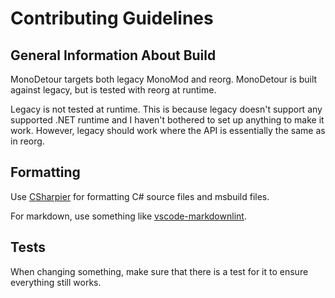 # Contributing Guidelines

## General Information About Build

MonoDetour targets both legacy MonoMod and reorg. MonoDetour is built against legacy, but is tested with reorg at runtime.

Legacy is not tested at runtime. This is because legacy doesn't support any supported .NET runtime and I haven't bothered to set up anything to make it work. However, legacy should work where the API is essentially the same as in reorg.

## Formatting

Use [CSharpier](<https://csharpier.com/>) for formatting C# source files and msbuild files.

For markdown, use something like [vscode-markdownlint](<https://github.com/DavidAnson/vscode-markdownlint>).

## Tests

When changing something, make sure that there is a test for it to ensure everything still works.
